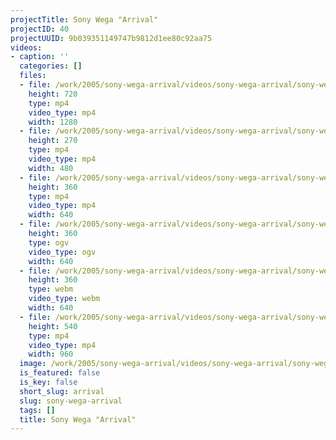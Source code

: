 ```yaml
---
projectTitle: Sony Wega "Arrival"
projectID: 40
projectUUID: 9b039351149747b9812d1ee80c92aa75
videos:
- caption: ''
  categories: []
  files:
  - file: /work/2005/sony-wega-arrival/videos/sony-wega-arrival/sony-wega-arrival-1280x720.mp4
    height: 720
    type: mp4
    video_type: mp4
    width: 1280
  - file: /work/2005/sony-wega-arrival/videos/sony-wega-arrival/sony-wega-arrival-480x270.mp4
    height: 270
    type: mp4
    video_type: mp4
    width: 480
  - file: /work/2005/sony-wega-arrival/videos/sony-wega-arrival/sony-wega-arrival-640x360.mp4
    height: 360
    type: mp4
    video_type: mp4
    width: 640
  - file: /work/2005/sony-wega-arrival/videos/sony-wega-arrival/sony-wega-arrival-640x360.ogv
    height: 360
    type: ogv
    video_type: ogv
    width: 640
  - file: /work/2005/sony-wega-arrival/videos/sony-wega-arrival/sony-wega-arrival-640x360.webm
    height: 360
    type: webm
    video_type: webm
    width: 640
  - file: /work/2005/sony-wega-arrival/videos/sony-wega-arrival/sony-wega-arrival-960x540.mp4
    height: 540
    type: mp4
    video_type: mp4
    width: 960
  image: /work/2005/sony-wega-arrival/videos/sony-wega-arrival/sony-wega-arrival.01.jpg
  is_featured: false
  is_key: false
  short_slug: arrival
  slug: sony-wega-arrival
  tags: []
  title: Sony Wega "Arrival"
---
```

